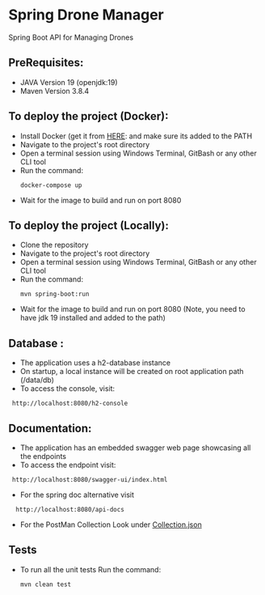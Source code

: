 # Spring Drone Manager

Spring Boot API for Managing Drones


## PreRequisites:<br>
- JAVA Version 19 (openjdk:19)
- Maven Version 3.8.4

## To deploy the project (Docker):<br>
- Install Docker (get it from [HERE](https://docs.docker.com/get-docker/):  and make sure its added to the PATH
- Navigate to the project's root directory
- Open a terminal session using Windows Terminal, GitBash or any other CLI tool
- Run the command:<br>
  ```
  docker-compose up
  ``` 
- Wait for the image to build and run on port 8080

## To deploy the project (Locally):<br>
- Clone the repository
- Navigate to the project's root directory
- Open a terminal session using Windows Terminal, GitBash or any other CLI tool
- Run the command:<br>
  ```
  mvn spring-boot:run
  ``` 
- Wait for the image to build and run on port 8080 (Note, you need to have jdk 19 installed and added to the path)


## Database :<br>
- The application uses a h2-database instance
- On startup, a local instance will be created on root application path (/data/db)
- To access the console, visit:
 ```
  http://localhost:8080/h2-console
  ```
  
## Documentation:<br>
- The application has an embedded swagger web page showcasing all the endpoints
- To access the endpoint visit: 
 ```
  http://localhost:8080/swagger-ui/index.html
  ```
- For the spring doc alternative visit
```
  http://localhost:8080/api-docs
  ```
- For the PostMan Collection Look under
  [Collection.json](/Documentation/Drone%20Collection.postman_collection.json)

## Tests <br>
- To run all the unit tests Run the command:<br>
  ```
  mvn clean test
  ``` 



